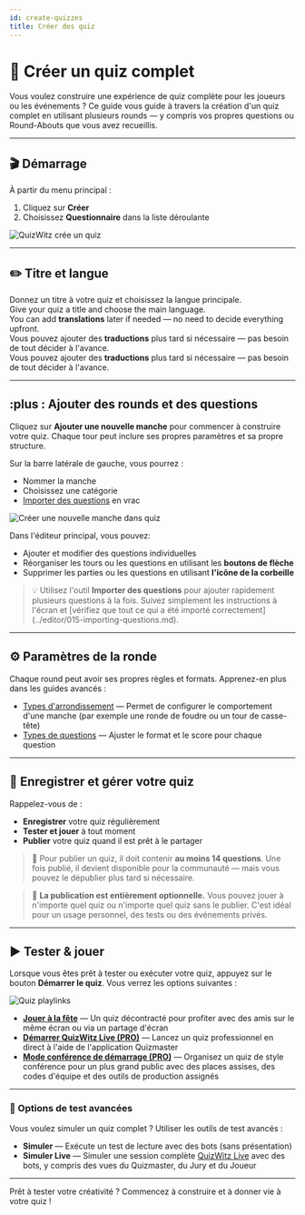 ```yaml
---
id: create-quizzes
title: Créer des quiz
---
```


# 🧠 Créer un quiz complet

Vous voulez construire une expérience de quiz complète pour les joueurs ou les événements ? Ce guide vous guide à travers la création d'un quiz complet en utilisant plusieurs rounds — y compris vos propres questions ou Round-Abouts que vous avez recueillis.

---

## 🎬 Démarrage

À partir du menu principal :

1. Cliquez sur **Créer**
2. Choisissez **Questionnaire** dans la liste déroulante

![QuizWitz crée un quiz](/images/create-quiz.png)

---

## ✏️ Titre et langue

Donnez un titre à votre quiz et choisissez la langue principale.\
Give your quiz a title and choose the main language.\
You can add **translations** later if needed — no need to decide everything upfront.\
Vous pouvez ajouter des **traductions** plus tard si nécessaire — pas besoin de tout décider à l'avance.\
Vous pouvez ajouter des **traductions** plus tard si nécessaire — pas besoin de tout décider à l'avance.

---

## :plus : Ajouter des rounds et des questions

Cliquez sur **Ajouter une nouvelle manche** pour commencer à construire votre quiz. Chaque tour peut inclure ses propres paramètres et sa propre structure.

Sur la barre latérale de gauche, vous pourrez :

- Nommer la manche
- Choisissez une catégorie
- [Importer des questions](../editor/015-importing-questions.md) en vrac

![Créer une nouvelle manche dans quiz](/images/quiz-add-round.png)

Dans l'éditeur principal, vous pouvez:

- Ajouter et modifier des questions individuelles
- Réorganiser les tours ou les questions en utilisant les **boutons de flèche**
- Supprimer les parties ou les questions en utilisant **l'icône de la corbeille**

> 💡 Utilisez l'outil **Importer des questions** pour ajouter rapidement plusieurs questions à la fois. Suivez simplement les instructions à l'écran et [vérifiez que tout ce qui a été importé correctement] (../editor/015-importing-questions.md).

---

## ⚙️ Paramètres de la ronde

Chaque round peut avoir ses propres règles et formats. Apprenez-en plus dans les guides avancés :

- [Types d'arrondissement](../round-types/000-round-types.md) — Permet de configurer le comportement d'une manche (par exemple une ronde de foudre ou un tour de casse-tête)
- [Types de questions](../question-types/000-question-types.md) — Ajuster le format et le score pour chaque question

---

## 💾 Enregistrer et gérer votre quiz

Rappelez-vous de :

- **Enregistrer** votre quiz régulièrement
- **Tester et jouer** à tout moment
- **Publier** votre quiz quand il est prêt à le partager

> 📢 Pour publier un quiz, il doit contenir **au moins 14 questions**. Une fois publié, il devient disponible pour la communauté — mais vous pouvez le dépublier plus tard si nécessaire.

> 📝 **La publication est entièrement optionnelle.** Vous pouvez jouer à n'importe quel quiz ou n'importe quel quiz sans le publier. C'est idéal pour un usage personnel, des tests ou des événements privés.

---

## ▶️ Tester & jouer

Lorsque vous êtes prêt à tester ou exécuter votre quiz, appuyez sur le bouton **Démarrer le quiz**. Vous verrez les options suivantes :

![Quiz playlinks](/images/quiz-playlinks.png)

- **[Jouer à la fête](../players/001-playing-quizwitz.md)** — Un quiz décontracté pour profiter avec des amis sur le même écran ou via un partage d'écran
- **[Démarrer QuizWitz Live (PRO)](../quizmaster/001-introduction.md)** — Lancez un quiz professionnel en direct à l'aide de l'application Quizmaster
- **[Mode conférence de démarrage (PRO)](../tutorials/050-conference-booth.md)** — Organisez un quiz de style conférence pour un plus grand public avec des places assises, des codes d'équipe et des outils de production assignés

---

### 🧪 Options de test avancées

Vous voulez simuler un quiz complet ? Utiliser les outils de test avancés :

- **Simuler** — Exécute un test de lecture avec des bots (sans présentation)
- **Simuler Live** — Simuler une session complète [QuizWitz Live](../quizmaster/001-introduction.md) avec des bots, y compris des vues du Quizmaster, du Jury et du Joueur

---

Prêt à tester votre créativité ? Commencez à construire et à donner vie à votre quiz !
